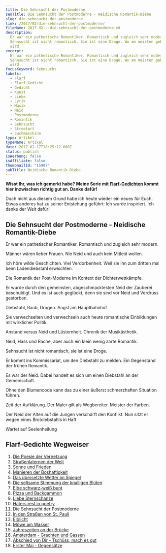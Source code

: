 ```yaml
---
title: Die Sehnsucht der Postmoderne
seoTitle: Die Sehnsucht der Postmoderne - Neidische Romantik-Diebe
slug: die-sehnsucht-der-postmoderne
link: /2017/02/die-sehnsucht-der-postmoderne/
fileName: 2017-02---die-sehnsucht-der-postmoderne.md
description:
  Er war ein pathetische Romantiker. Romantisch und zugleich sehr modern.
  Sehnsucht ist nicht romantisch. Sie ist eine Droge. Wo am meisten geklaut
  wird.
excerpt:
  Er war ein pathetische Romantiker. Romantisch und zugleich sehr modern.
  Sehnsucht ist nicht romantisch. Sie ist eine Droge. Wo am meisten geklaut
  wird.
focusKeyword: Sehnsucht
labels:
  - Flarf
  - Flarf-Gedicht
  - Gedicht
  - Kunst
  - Liebe
  - Lyrik
  - Musik
  - Neid
  - Postmoderne
  - Romantik
  - Sehnsucht
  - Streetart
  - Suchmaschine
type: Artikel
typeName: Artikel
date: 2017-02-17T18:25:12.000Z
status: publish
isWerbung: false
isAffiliate: false
thumbnailId: "15907"
subTitle: Neidische Romantik-Diebe
---
```


<strong>Wisst Ihr, was ich gemerkt habe? Meine Serie mit
<a href="http://cardamonchai.com/?s=Flarf">Flarf-Gedichten</a> kommt hier
inzwischen richtig gut an. Danke dafür!</strong>

Doch nicht aus diesem Grund habe ich heute wieder ein neues für Euch. Etwas
anderes hat zu seiner Entstehung geführt: Ich wurde inspiriert. Ich danke der
Welt dafür!

## Die Sehnsucht der Postmoderne - Neidische Romantik-Diebe

Er war ein pathetischer Romantiker. Romantisch und zugleich sehr modern.

Männer wären lieber Frauen. Nie Neid und auch kein Mitleid wollen.

Ich höre wilde Geschichten. Viel Verdorbenheit. Weil sie ihn zum dritten mal
beim Ladendiebstahl erwischten.

Die Romantik der Post-Moderne im Kontext der Dichterwettkämpfe.

Er wurde durch den gemeinsten, abgeschmacktesten Neid der Zauberei beschuldigt.
Und es ist auch geglückt, denn sie sind vor Neid und Verdruss gestorben.

Diebstahl, Raub, Drogen. Angst am Hauptbahnhof.

Sie verwechselten und verwechseln auch heute romantische Einbildungen mit
wirklicher Politik.

Anstand versus Neid und Lüsternheit. Chronik der Musikästhetik.

Neid, Hass und Rache, aber auch ein klein wenig zarte Romantik.

Sehnsucht ist nicht romantisch, sie ist eine Droge.

Er kommt ins Kommissariat, um den Diebstahl zu melden. Ein Gegenstand der frühen
Romantik.

Es war der Neid. Dabei handelt es sich um einen Diebstahl an der Gemeinschaft.

Ohne den Blumencode kann das zu einer äußerst schmerzhaften Situation führen.

Zeit der Aufklärung. Der Maler gilt als Wegbereiter. Meister der Farben.

Der Neid der Alten auf die Jungen verschärft den Konflikt. Nun sitzt er wegen
eines Brotdiebstahls in Haft

Wartet auf Seelenheilung

## Flarf-Gedichte Wegweiser

<ol>
    <li><a href="http://cardamonchai.com/2016/03/flarf-inspiration-aus-dem-internet-die-poesie-der-vernetzung/">Die Poesie der Vernetzung</a></li>
    <li><a href="/2016/03/strassenlaternen-der-welt-eine-romantische-bildergalerie/">Straßenlaternen der Welt</a></li>
    <li><a href="/2016/03/sonne-und-frieden/">Sonne und Frieden</a></li>
    <li><a href="http://cardamonchai.com/2016/04/manieren-der-boshaftigkeit/">Manieren der Boshaftigkeit</a></li>
    <li><a href="/2016/05/das-uebersetzte-wetter-im-spiegel/">Das übersetzte Wetter im Spiegel</a></li>
    <li><a href="http://cardamonchai.com/2016/10/die-seltsame-stimmung-der-knalligen-blueten/">Die seltsame Stimmung der knalligen Blüten</a></li>
    <li><a href="http://cardamonchai.com/2017/01/elbe-schwarz-weiss-bunt-bildergalerie-mit-flarfgedicht/">Elbe schwarz-weiß bunt</a></li>
    <li><a href="http://cardamonchai.com/2017/01/drei-koenige/">Pizza und Backgammon</a></li>
    <li><a href="http://cardamonchai.com/2017/01/liebe-sternschanze/">Liebe Sternschanze</a></li>
    <li><a href="http://cardamonchai.com/2017/02/haters-rest-in-poetry/">Haters rest in poetry</a></li>
    <li>Die Sehnsucht der Postmoderne</li>
    <li><a href="http://cardamonchai.com/2017/02/dauerregen-stpauli/">In den Straßen von St. Pauli</a></li>
    <li><a href="http://cardamonchai.com/2018/01/elblicht-flarfgedicht-zum-jahresanfang/">Elblicht</a></li>
    <li><a href="http://cardamonchai.com/2018/01/moewe-am-wasser/">Möwe am Wasser</a></li>
    <li><a href="http://cardamonchai.com/2018/02/ein-fleet-im-verlauf-der-jahreszeiten/">Jahreszeiten an der Brücke</a></li>
    <li><a href="http://cardamonchai.com/2018/03/amsterdam/">Amsterdam - Grachten und Gassen</a></li>
    <li><a href="http://cardamonchai.com/2018/04/abschied-von-dir/">Abschied von Dir - Tschüss, mach es gut</a></li>
    <li><a href="http://cardamonchai.com/2018/05/erster-mai-gegensaetze/">Erster Mai - Gegensätze</a></li>
</ol>

